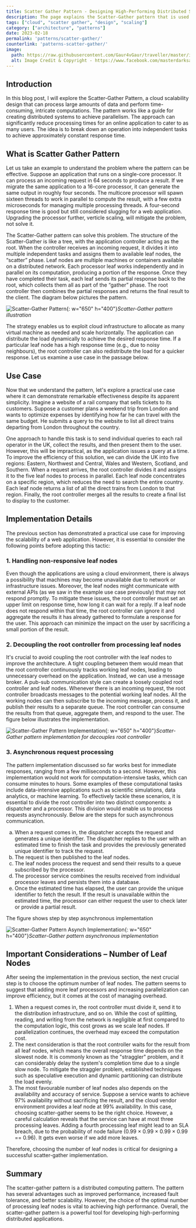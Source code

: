 ```yaml
---
title: Scatter Gather Pattern - Designing High-Performing Distributed Systems
description: The page explains the Scatter-Gather pattern that is used to parallelize processing tasks in distributed systems. The article details the pattern, its implementation and the considerations of using it. 
tags: ["cloud", "scatter gather", "design", "scaling"]
category: ["architecture", "patterns"]
date: 2023-02-18
permalink: 'patterns/scatter-gather/'
counterlink: 'patterns-scatter-gather/'
image:
  path: https://raw.githubusercontent.com/Gaur4vGaur/traveller/master/images/patterns/2023-02-18-scatter-gather-pattern/scatter-gather-cover-image.png
  alt: Image Credit & Copyright - https://www.facebook.com/masterdarksastro & https://www.hansonastronomy.com/
---
```


## Introduction
In this blog post, I will explore the Scatter-Gather Pattern, a cloud scalability design that can process large amounts of data and perform time-consuming, intricate computations. The pattern works like a guide for creating distributed systems to achieve parallelism. The approach can significantly reduce processing times for an online application to cater to as many users. The idea is to break down an operation into independent tasks to achieve approximately constant response time.     

## What is Scatter Gather Pattern
Let us take an example to understand the problem where the pattern can be effective. Suppose an application that runs on a single-core processor. It can process an incoming request in 64 seconds to produce a result. If we migrate the same application to a 16-core processor, it can generate the same output in roughly four seconds. The multicore processor will spawn sixteen threads to work in parallel to compute the result, with a few extra microseconds for managing multiple processing threads. A four-second response time is good but still considered slugging for a web application. Upgrading the processor further, verticle scaling, will mitigate the problem, not solve it. 

The Scatter-Gather pattern can solve this problem. The structure of the Scatter-Gather is like a tree, with the application controller acting as the root. When the controller receives an incoming request, it divides it into multiple independent tasks and assigns them to available leaf nodes, the “scatter” phase. Leaf nodes are multiple machines or containers available on a distributed network. Each processor leaf works independently and in parallel on its computation, producing a portion of the response. Once they have completed their task, each leaf sends its partial response back to the root, which collects them all as part of the “gather” phase. The root controller then combines the partial responses and returns the final result to the client. The diagram below pictures the pattern.


![Scatter-Gather Pattern](https://raw.githubusercontent.com/Gaur4vGaur/traveller/master/images/patterns/2023-02-18-scatter-gather-pattern/scatter-gather-introduction.png){: w="650" h="400"}*Scatter-Gather pattern illustration*

The strategy enables us to exploit cloud infrastructure to allocate as many virtual machine as needed and scale horizontally. The application can distribute the load dynamically to achieve the desired response time. If a particular leaf node has a high response time (e.g., due to noisy neighbours), the root controller can also redistribute the load for a quicker response. Let us examine a use case in the passage below.

## Use Case
Now that we understand the pattern, let's explore a practical use case where it can demonstrate remarkable effectiveness despite its apparent simplicity. Imagine a website of a rail company that sells tickets to its customers. Suppose a customer plans a weekend trip from London and wants to optimize expenses by identifying how far he can travel with the same budget. He submits a query to the website to list all direct trains departing from London throughout the country.

One approach to handle this task is to send individual queries to each rail operator in the UK, collect the results, and then present them to the user. However, this will be impractical, as the application issues a query at a time. To improve the efficiency of this solution, we can divide the UK into five regions: Eastern, Northwest and Central, Wales and Western, Scotland, and Southern. When a request arrives, the root controller divides it and assigns it to the five leaf nodes to process in parallel. Each leaf node concentrates on a specific region, which reduces the need to search the entire country. Each leaf node returns a list of all the direct trains from London to that region. Finally, the root controller merges all the results to create a final list to display to the customer.

## Implementation Details

The previous section has demonstrated a practical use case for improving the scalability of a web application. However, it is essential to consider the following points before adopting this tactic:

### 1. Handling non-responsive leaf nodes
Even though the applications are using a cloud environment, there is always a possibility that machines may become unavailable due to network or infrastructure issues. Moreover, the leaf nodes might communicate with external APIs (as we saw in the example use case previously) that may not respond promptly. To mitigate these issues, the root controller must set an upper limit on response time, how long it can wait for a reply. If a leaf node does not respond within that time, the root controller can ignore it and aggregate the results it has already gathered to formulate a response for the user. This approach can minimize the impact on the user by sacrificing a small portion of the result.

### 2. Decoupling the root controller from processing leaf nodes
It's crucial to avoid coupling the root controller with the leaf nodes to improve the architecture. A tight coupling between them would mean that the root controller continuously tracks working leaf nodes, leading to unnecessary overhead on the application. Instead, we can use a message broker. A pub-sub communication style can create a loosely coupled root controller and leaf nodes. Whenever there is an incoming request, the root controller broadcasts messages to the potential working leaf nodes. All the working nodes can then subscribe to the incoming message, process it, and publish their results to a separate queue. The root controller can consume the results from that queue, aggregate them, and respond to the user. The figure below illustrates the implementation.

![Scatter-Gather Pattern Implementation](https://raw.githubusercontent.com/Gaur4vGaur/traveller/master/images/patterns/2023-02-18-scatter-gather-pattern/scatter-gather-impl-decouple.png){: w="650" h="400"}*Scatter-Gather pattern implementation for decouples root controller*

### 3. Asynchronous request processing
The pattern implementation discussed so far works best for immediate responses, ranging from a few milliseconds to a second. However, this implementation would not work for computation-intensive tasks, which can consume minutes to hours. Some examples of these computational tasks include data-intensive applications such as scientific simulations, data analytics, or machine learning. To effectively tackle these scenarios, it is essential to divide the root controller into two distinct components: a dispatcher and a processor. This division would enable us to process requests asynchronously. Below are the steps for such asynchronous communication.
<ol type="a">
<li> When a request comes in, the dispatcher accepts the request and generates a unique identifier. The dispatcher replies to the user with an estimated time to finish the task and provides the previously generated unique identifier to track the request.</li>
<li> The request is then published to the leaf nodes.</li>
<li> The leaf nodes process the request and send their results to a queue subscribed by the processor.</li>
<li> The processor service combines the results received from individual processor leaves and persists them into a database.</li>
<li> Once the estimated time has elapsed, the user can provide the unique identifier to fetch the result. If the result is unavailable within the estimated time, the processor can either request the user to check later or provide a partial result. </li>
</ol> 
The figure shows step by step asynchronous implementation 

![Scatter-Gather Pattern Asynch Implementation](https://raw.githubusercontent.com/Gaur4vGaur/traveller/master/images/patterns/2023-02-18-scatter-gather-pattern/scatter-gather-impl-asynch.png){: w="650" h="400"}*Scatter-Gather pattern asynchronous implementation*

## Important Considerations – Number of Leaf Nodes
After seeing the implementation in the previous section, the next crucial step is to choose the optimum number of leaf nodes. The pattern seems to suggest that adding more leaf processors and increasing parallelization can improve efficiency, but it comes at the cost of managing overhead. 
1. When a request comes in, the root controller must divide it, send it to the distribution infrastructure, and so on. While the cost of splitting, reading, and writing from the network is negligible at first compared to the computation logic, this cost grows as we scale leaf nodes. If parallelization continues, the overhead may exceed the computation cost.
2. The next consideration is that the root controller waits for the result from all leaf nodes, which means the overall response time depends on the slowest node. It is commonly known as the "straggler" problem, and it can considerably delay the system's completion time due to a single slow node. To mitigate the straggler problem, established techniques such as speculative execution and dynamic partitioning can distribute the load evenly.
3. The most favourable number of leaf nodes also depends on the availability and accuracy of service. Suppose a service wants to achieve 97% availability without sacrificing the result, and the cloud vendor environment provides a leaf node at 99% availability. In this case, choosing scatter-gather seems to be the right choice. However, a careful calculation reveals that the service can have at most three processing leaves. Adding a fourth processing leaf might lead to an SLA breach, due to the probability of node failure (0.99 × 0.99 × 0.99 × 0.99 == 0.96). It gets even worse if we add more leaves.

Therefore, choosing the number of leaf nodes is critical for designing a successful scatter-gather implementation.

## Summary
The scatter-gather pattern is a distributed computing pattern. The pattern has several advantages such as improved performance, increased fault tolerance, and better scalability. However, the choice of the optimal number of processing leaf nodes is vital to achieving high performance. Overall, the scatter-gather pattern is a powerful tool for developing high-performing distributed applications.